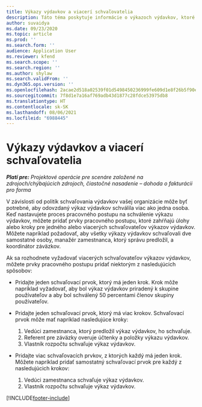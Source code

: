 ```yaml
---
title: Výkazy výdavkov a viacerí schvaľovatelia
description: Táto téma poskytuje informácie o výkazoch výdavkov, ktoré si vyžadujú schválenie viac ako jednou osobou.
author: suvaidya
ms.date: 09/23/2020
ms.topic: article
ms.prod: ''
ms.search.form: ''
audience: Application User
ms.reviewer: kfend
ms.search.scope: ''
ms.search.region: ''
ms.author: shylaw
ms.search.validFrom: ''
ms.dyn365.ops.version: ''
ms.openlocfilehash: 2acae2d518a02539f01d5498450236999fe609d1e8f26b5f90e18b986b83cab1
ms.sourcegitcommit: 7f8d1e7a16af769adb43d1877c28fdce53975db8
ms.translationtype: HT
ms.contentlocale: sk-SK
ms.lasthandoff: 08/06/2021
ms.locfileid: "6988445"
---
```

# <a name="expense-reports-and-multiple-approvers"></a>Výkazy výdavkov a viacerí schvaľovatelia

_**Platí pre:** Projektové operácie pre scenáre založené na zdrojoch/chýbajúcich zdrojoch, čiastočné nasadenie – dohoda o fakturácii pro forma_

V závislosti od politík schvaľovania výdavkov vašej organizácie môže byť potrebné, aby odovzdaný výkaz výdavkov schválila viac ako jedna osoba. Keď nastavujete proces pracovného postupu na schválenie výkazu výdavkov, môžete pridať prvky pracovného postupu, ktoré zahŕňajú úlohy alebo kroky pre jedného alebo viacerých schvaľovateľov výkazov výdavkov. Môžete napríklad požadovať, aby všetky výkazy výdavkov schvaľovali dve samostatné osoby, manažér zamestnanca, ktorý správu predložil, a koordinátor záväzkov.

Ak sa rozhodnete vyžadovať viacerých schvaľovateľov výkazov výdavkov, môžete prvky pracovného postupu pridať niektorým z nasledujúcich spôsobov:

- Pridajte jeden schvaľovací prvok, ktorý má jeden krok. Krok môže napríklad vyžadovať, aby bol výkaz výdavkov priradený k skupine používateľov a aby bol schválený 50 percentami členov skupiny používateľov.
- Pridajte jeden schvaľovací prvok, ktorý má viac krokov. Schvaľovací prvok môže mať napríklad nasledujúce kroky:

    1. Vedúci zamestnanca, ktorý predložil výkaz výdavkov, ho schvaľuje.
    2. Referent pre záväzky overuje účtenky a položky výkazu výdavkov.
    3. Vlastník rozpočtu schvaľuje výkaz výdavkov.

- Pridajte viac schvaľovacích prvkov, z ktorých každý má jeden krok. Môžete napríklad pridať samostatný schvaľovací prvok pre každý z nasledujúcich krokov:

    1. Vedúci zamestnanca schvaľuje výkaz výdavkov.
    2. Vlastník rozpočtu schvaľuje výkaz výdavkov.


[!INCLUDE[footer-include](../includes/footer-banner.md)]